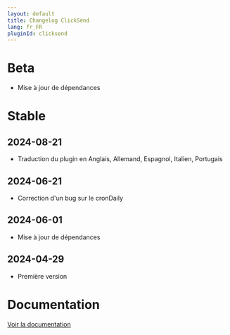 ```yaml
---
layout: default
title: Changelog ClickSend
lang: fr_FR
pluginId: clicksend
---
```


# Beta

- Mise à jour de dépendances

# Stable

## 2024-08-21

- Traduction du plugin en Anglais, Allemand, Espagnol, Italien, Portugais

## 2024-06-21

- Correction d'un bug sur le cronDaily

## 2024-06-01

- Mise à jour de dépendances

## 2024-04-29

- Première version

# Documentation

[Voir la documentation]({{site.baseurl}}/{{page.pluginId}}/{{page.lang}})
